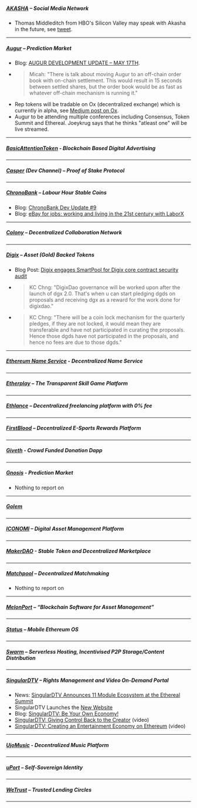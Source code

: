 
##### [AKASHA](http://akasha.world/) – Social Media Network
- Thomas Middleditch from HBO's Silicon Valley may speak with Akasha in the future, see [tweet](https://t.co/sXAaUYy9de).
---
##### [Augur](https://augur.net/) – Prediction Market
- Blog: [AUGUR DEVELOPMENT UPDATE – MAY 17TH](http://blog.augur.net/augur-development-update-may-17/).
- > Micah: "There is talk about moving Augur to an off-chain order book with on-chain settlement.  This would result in 15 seconds between settled shares, but the order book would be as fast as whatever off-chain mechanism is running it."
- Rep tokens will be tradable on Ox (decentralized exchange) which is currently in alpha, see [Medium post on Ox](https://medium.com/0x-project/announcing-0x-otc-5db58dc9ba8).
- Augur to be attending multiple conferences including Consensus, Token Summit and Ethereal. Joeykrug says that he thinks "atleast one" will be live streamed. 

---
##### [BasicAttentionToken](https://basicattentiontoken.org/) - Blockchain Based Digital Advertising


---  
##### [Casper](https://blog.ethereum.org/2015/08/01/introducing-casper-friendly-ghost/) (Dev Channel) – Proof of Stake Protocol


---
##### [ChronoBank](http://chronobank.io/) – Labour Hour Stable Coins
- Blog: [ChronoBank Dev Update #9](https://blog.chronobank.io/chronobank-dev-update-9-372f52df3586)
- Blog: [eBay for jobs: working and living in the 21st century with LaborX](https://blog.chronobank.io/ebay-for-jobs-working-and-living-in-the-21st-century-with-laborx-50d00490eb09)

---
##### [Colony](http://colony.io/) – Decentralized Collaboration Network


---
##### [Digix](https://digix.io/) – Asset (Gold) Backed Tokens
- Blog Post: [Digix engages SmartPool for Digix core contract security audit](https://medium.com/@Digix/digix-engages-smartpool-for-digix-core-contract-security-audit-c6b00892393c)
- >KC Chng: "DigixDao governance will be worked upon after the launch of dgx 2.0. That's when u can start pledging dgds on proposals and receiving dgx as a reward for the work done for digixdao."
- >KC Chng: "There will be a coin lock mechanism for the quarterly pledges, if they are not locked, it would mean they are transferable and have not participated in curating the proposals. Hence those dgds have not participated in the proposals, and hence no fees are due to those dgds."
---
##### [Ethereum Name Service](https://ens.codetract.io) - Decentralized Name Service


---
##### [Etherplay](http://etherplay.io) – The Transparent Skill Game Platform


---
##### [Ethlance](http://ethlance.com/) – Decentralized freelancing platform with 0% fee


---
##### [FirstBlood](https://firstblood.io/) – Decentralized E-Sports Rewards Platform


---
##### [Giveth](http://www.giveth.io/) - Crowd Funded Donation Dapp


---
##### [Gnosis](https://gnosis.pm/) - Prediction Market 
- Nothing to report on

---  
##### [Golem](https://golem.network/) 


---
##### [ICONOMI](https://iconomi.net/) – Digital Asset Management Platform


---
##### [MakerDAO](http://makerdao.com/) - Stable Token and Decentralized Marketplace


---
##### [Matchpool](http://matchpool.co/) – Decentralized Matchmaking
- Nothing to report on

---
##### [MelonPort](https://melonport.com/) – “Blockchain Software for Asset Management”


---
##### [Status](http://status.im/) – Mobile Ethereum OS


---
##### [Swarm](http://swarm-gateways.net/bzz:/theswarm.eth/) – Serverless Hosting, Incentivised P2P Storage/Content Distribution


---
##### [SingularDTV](https://singulardtv.com/) – Rights Management and Video On-Demand Portal
- News: [SingularDTV Announces 11 Module Ecosystem at the Ethereal Summit](http://www.the-blockchain.com/2017/05/19/singulardtv-announces-new-11-application-ecosystem/)
- SingularDTV Launches the [New Website](https://singulardtv.com/)
- Blog: [SingularDTV: Be Your Own Economy!](https://medium.com/@SingularDTV/singulardtv-be-your-own-economy-f9cfb543b70d)
- [SingularDTV: Giving Control Back to the Creator](https://www.youtube.com/watch?v=aW4BuA9Xcwk) (video)
- [SingularDTV: Creating an Entertainment Economy on Ethereum](https://singulardtv.com/video/qvyRVU7xISs) (video)

---
##### [UjoMusic](https://ujomusic.com/) - Decentralized Music Platform


---  
##### [uPort](https://www.uport.me/) – Self-Sovereign Identity 


---
##### [WeTrust](https://www.wetrust.io/) – Trusted Lending Circles


---
